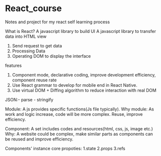 # React_course
Notes and project for my react self learning process

What is React?
  A javascript library to build UI
  A javascript library to transfer data into HTML view
  1. Send request to get data
  2. Processing Data
  3. Operating DOM to display the interface
  
features
  1. Component mode, declarative coding, improve development efficiency, component reuse rate
  2. Use React grammar to develop for mobile end in React Native.
  3. Use virtual DOM + Diffing algorithm to reduce interaction with real DOM

JSON:- parse
     - stringify

Module:
  A js provides specific functions(Js file typically).
  Why module: As work and logic increase, code will be more complex.
  Reuse, improve efficiency.

Component:
  A set includes codes and resources(html, css, js, image etc.)
  Why: A website could be complex, make similar parts as components can be reused and improve efficiency.

Components' instance core propoties:
  1.state
  2.props
  3.refs
